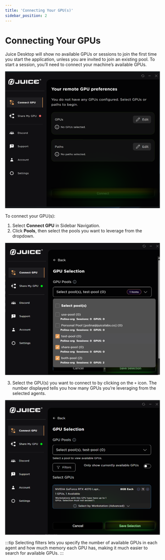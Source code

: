 ```yaml
---
title: 'Connecting Your GPU(s)'
sidebar_position: 2
---
```


# Connecting Your GPUs

Juice Desktop will show no available GPUs or sessions to join the first time you start the application, unless you are invited to join an existing pool. To start a session, you’ll need to connect your machine’s available GPUs.

![Connect GPU](/img/juice/connect_gpu.png)

To connect your GPU(s):

1.  Select **Connect GPU** in Sidebar Navigation.
2.  Click **Pools**, then select the pools you want to leverage from the dropdown.

![Select Pool](/img/juice/connect_gpu_select_pool.png)

3.  Select the GPU(s) you want to connect to by clicking on the `+` icon. The number displayed tells you how many GPUs you’re leveraging from the selected agents.

![Select GPU](/img/juice/connect_gpu_select_gpu.png)

:::tip
Selecting filters lets you specify the number of available GPUs in each agent and how much memory each GPU has, making it much easier to search for available GPUs.
:::